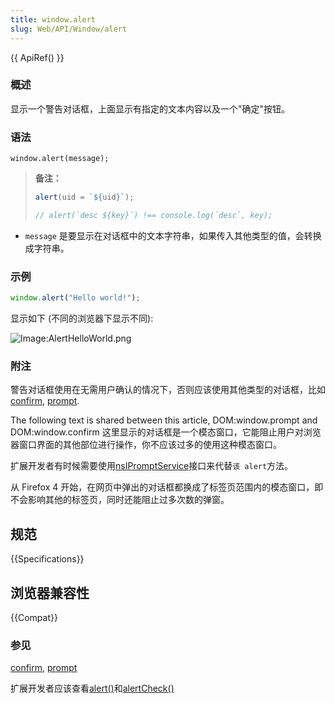 ```yaml
---
title: window.alert
slug: Web/API/Window/alert
---
```

{{ ApiRef() }}

### 概述

显示一个警告对话框，上面显示有指定的文本内容以及一个"确定"按钮。

### 语法

```
window.alert(message);
```

> **备注：**
> 
> ```js
> alert(uid = `${uid}`);
>
> // alert(`desc ${key}`) !== console.log(`desc`, key);
> ```

- `message` 是要显示在对话框中的文本字符串，如果传入其他类型的值，会转换成字符串。

### 示例

```js
window.alert("Hello world!");
```

显示如下 (不同的浏览器下显示不同):

![Image:AlertHelloWorld.png](/@api/deki/files/30/=AlertHelloWorld.png)

### 附注

警告对话框使用在无需用户确认的情况下，否则应该使用其他类型的对话框，比如[confirm](/zh-CN/DOM/window.confirm), [prompt](/zh-CN/DOM/window.prompt).

The following text is shared between this article, DOM:window\.prompt and DOM:window\.confirm 这里显示的对话框是一个模态窗口，它能阻止用户对浏览器窗口界面的其他部位进行操作，你不应该过多的使用这种模态窗口。

扩展开发者有时候需要使用[nsIPromptService](/zh-CN/nsIPromptService)接口来代替`该 alert`方法。

从 Firefox 4 开始，在网页中弹出的对话框都换成了标签页范围内的模态窗口，即不会影响其他的标签页，同时还能阻止过多次数的弹窗。

## 规范

{{Specifications}}

## 浏览器兼容性

{{Compat}}

### 参见

[confirm](/zh-CN/docs/Web/API/Window/confirm), [prompt](/zh-CN/docs/Web/API/Window/prompt)

扩展开发者应该查看[alert()](/zh-CN/nsIPromptService#alert)和[alertCheck()](/zh-CN/nsIPromptService#alert)
